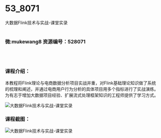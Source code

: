 # 53_8071
大数据Flink技术与实战-课堂实录
<br/></br>
<h3>微:mukewang8 资源编号：528071</h3>
<br/></br>
<h3>课程介绍：</h3>
<p>本教程将<a title="查看与 Flink 相关的文章" target="_blank">Flink</a>理论与电商数据分析项目实战并重，对Flink基础理论知识做了系统的梳理和阐述，并通过电商用户行为分析的具体项目用多个指标进行了实战演练。为有志于增加大数据项目经验、扩展流式处理框架知识的工程师提供了学习方式。</p>
<p><img src="https://www.ko996.com/wp-content/uploads/img/2019/10/356-55-300x169.jpg" alt="大数据Flink技术与实战-课堂实录"></p>
<h3>课程截图：</h3>
<p><img src="https://www.ko996.com/wp-content/uploads/img/2019/10/1-109.png" alt="大数据Flink技术与实战-课堂实录"></p>
